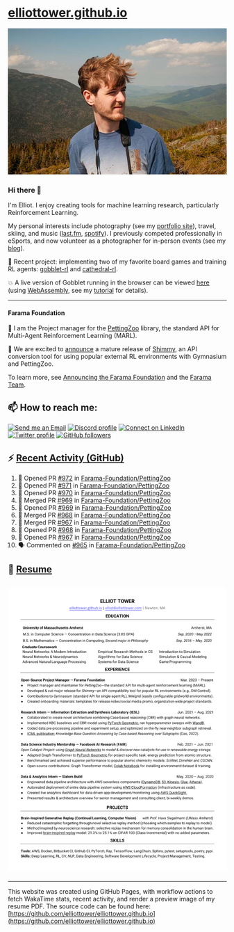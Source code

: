 # [elliottower.github.io](https://github.com/elliottower/elliottower.github.io)

[![A wild Elliot on Mt Washington](https://raw.githubusercontent.com/elliottower/elliottower.github.io/main/src/jpg/DSCF7539-600px.jpg?raw=true)](https://raw.githubusercontent.com/elliottower/elliottower.github.io/main/src/jpg/DSCF7539.jpg?raw=true)

### Hi there 👋

I'm Elliot. I enjoy creating tools for machine learning research, particularly Reinforcement Learning.

My personal interests include photography (see my [portfolio site](https://www.elliottower.com/)), travel, skiing, and music ([last.fm](https://www.last.fm/user/ajsdlfkwer), [spotify](https://open.spotify.com/user/12132818380)). I previously competed professionally in eSports, and now volunteer as a photographer for in-person events (see my [blog](https://www.elliottower.com/stories/?category=events)).

🤖 Recent project: implementing two of my favorite board games and training RL agents: [gobblet-rl](https://github.com/elliottower/gobblet-rl) and [cathedral-rl](https://github.com/elliottower/cathedral-rl). 

💥 A live version of Gobblet running in the browser can be viewed [here](https://elliottower.github.io/gobblet-rl/) (using [WebAssembly](https://webassembly.org/), see my [tutorial](https://github.com/elliottower/gobblet-rl/blob/main/tutorials/WebAssembly/web_assembly.md) for details).

----

#### Farama Foundation

🚀 I am the Project manager for the [PettingZoo](https://github.com/Farama-Foundation/PettingZoo) library, the standard API for Multi-Agent Reinforcement Learning (MARL). 

🎉 We are excited to [announce](https://farama.org/Announcing-Shimmy) a mature release of [Shimmy](https://github.com/Farama-Foundation/Shimmy), an API conversion tool for using popular external RL environments with Gymnasium and PettingZoo. 

To learn more, see [Announcing the Farama Foundation](https://farama.org/Announcing-The-Farama-Foundation) and the [Farama Team](https://farama.org/team).

## 📫 How to reach me:

 [![Send me an Email](https://img.shields.io/badge/email-elliot%40elliottower.com-blue)](mailto:elliot@elliottower.com)
 [![Discord profile](https://img.shields.io/badge/Discord-7289DA?style=flat&logo=discord&logoColor=white)](https://discord.com/users/83091537923145728)
 [![Connect on LinkedIn](https://img.shields.io/badge/--linkedin?label=LinkedIn&logo=LinkedIn&style=social)](https://www.linkedin.com/in/elliot-tower)
 [![Twitter profile](https://img.shields.io/twitter/follow/elliottower?style=social)](https://twitter.com/ElliotTower/)
 [![GitHub followers](https://img.shields.io/github/followers/elliottower?style=social)](https://github.com/elliottower/)

## ⚡ [Recent Activity (GitHub)](https://github.com/elliottower)

<!--START_SECTION:activity-->
1. 💪 Opened PR [#972](https://github.com/Farama-Foundation/PettingZoo/pull/972) in [Farama-Foundation/PettingZoo](https://github.com/Farama-Foundation/PettingZoo)
2. 💪 Opened PR [#971](https://github.com/Farama-Foundation/PettingZoo/pull/971) in [Farama-Foundation/PettingZoo](https://github.com/Farama-Foundation/PettingZoo)
3. 💪 Opened PR [#970](https://github.com/Farama-Foundation/PettingZoo/pull/970) in [Farama-Foundation/PettingZoo](https://github.com/Farama-Foundation/PettingZoo)
4. 🎉 Merged PR [#969](https://github.com/Farama-Foundation/PettingZoo/pull/969) in [Farama-Foundation/PettingZoo](https://github.com/Farama-Foundation/PettingZoo)
5. 💪 Opened PR [#969](https://github.com/Farama-Foundation/PettingZoo/pull/969) in [Farama-Foundation/PettingZoo](https://github.com/Farama-Foundation/PettingZoo)
6. 🎉 Merged PR [#968](https://github.com/Farama-Foundation/PettingZoo/pull/968) in [Farama-Foundation/PettingZoo](https://github.com/Farama-Foundation/PettingZoo)
7. 🎉 Merged PR [#967](https://github.com/Farama-Foundation/PettingZoo/pull/967) in [Farama-Foundation/PettingZoo](https://github.com/Farama-Foundation/PettingZoo)
8. 💪 Opened PR [#968](https://github.com/Farama-Foundation/PettingZoo/pull/968) in [Farama-Foundation/PettingZoo](https://github.com/Farama-Foundation/PettingZoo)
9. 💪 Opened PR [#967](https://github.com/Farama-Foundation/PettingZoo/pull/967) in [Farama-Foundation/PettingZoo](https://github.com/Farama-Foundation/PettingZoo)
10. 🗣 Commented on [#965](https://github.com/Farama-Foundation/PettingZoo/issues/965) in [Farama-Foundation/PettingZoo](https://github.com/Farama-Foundation/PettingZoo)
<!--END_SECTION:activity-->

## 📄 [Resume](https://elliottower.github.io/src/pdf/resume.pdf)

<!-- PDF-TO-MARKDOWN:START -->
![Page 1](src/png/page1.png "Page 1")
---
<!-- PDF-TO-MARKDOWN:END -->

----

This website was created using GitHub Pages, with workflow actions to fetch WakaTime stats, recent activity, and render a preview image of my resume PDF. The source code can be found here: [https://github.com/elliottower/elliottower.github.io](https://github.com/elliottower/elliottower.github.io)
